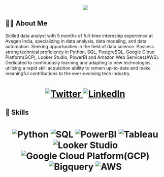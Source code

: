 <!-- Typing SVG by DenverCoder1 - https://github.com/DenverCoder1/readme-typing-svg -->
<p align="center">
<!--   <a href="https://github.com/DenverCoder1/readme-typing-svg"> -->
    <img src="https://readme-typing-svg.herokuapp.com?color=0693ef&width=400&height=50&lines=Welcome+to+Sanket+Kulkarni's+profile;Nice+To+Meet+You+...&center=true"></a>

</p>

## 👨‍💻 About Me

<!-- My name is **Sanket Kulkarni**, pursuing my Bachelor's degree 🎓 in Computer Engineering 💻 from PCCOE, Pune, Maharashtra. I am a **Data Science Enthusiast** & also passionate about **Machine Learning and Deep Learning**. I have completed **Google Data Analytics Specialization** through Coursera. -->
Skilled data analyst with 5 months of full-time internship experience at Avegen India, specializing in data analysis, data modeling, and data automation. Seeking opportunities in the field of data science. Possess strong technical proficiency in Python, SQL, PostgreSQL, Google Cloud Platform(GCP), Looker Studio, PowerBI and Amazon Web Services(AWS). Dedicated to continuously learning and adapting to new technologies, utilizing a rapid skill acquisition ability to remain up-to-date and make meaningful contributions to the ever-evolving tech industry.

<h1 align = "center">
  
<a href="https://twitter.com/SanketKul100" target="_blank"><img alt="Twitter" title="Twitter" src="https://img.shields.io/badge/-Twitter-1DA1F2?style=for-the-badge&logo=twitter&logoColor=white"/>
</a> <a href="https://www.linkedin.com/in/sanket-kulkarni-/" target="_blank"><img alt="LinkedIn" title="LinkedIn" src="https://img.shields.io/badge/LinkedIn-%230077B5.svg?&style=for-the-badge&logo=linkedin&logoColor=white"/>
</a>

</h1>

## 🔩 Skills  
<h1 align = "center">

![Python](https://img.shields.io/badge/-Python-blue?style=for-the-badge&logo=python&logoColor=white)
![SQL](https://img.shields.io/badge/-SQL-orange?style=for-the-badge&logo=SQL&logoColor=white)
![PowerBI](https://img.shields.io/badge/-tableau-blue?style=for-the-badge&logo=tableau&logoColor=white)
![Tableau](https://img.shields.io/badge/-tableau-orange?style=for-the-badge&logo=tableau&logoColor=white)
![Looker Studio](https://img.shields.io/badge/-tableau-blue?style=for-the-badge&logo=tableau&logoColor=white)
![Google Cloud Platform(GCP)](https://img.shields.io/badge/-Analytics-orange?style=for-the-badge&logo=analytics&logoColor=white)
![Bigquery](https://img.shields.io/badge/-ML-blue?style=for-the-badge&logo=ML&logoColor=white)
![AWS](https://img.shields.io/badge/-AWS-orange?style=for-the-badge&logo=AWS&logoColor=white)
</h1>
<!--
**Sanketkulkarni99603/Sanketkulkarni99603** is a ✨ _special_ ✨ repository because its `README.md` (this file) appears on your GitHub profile.

Here are some ideas to get you started:

- 🔭 I’m currently working on ...
- 🌱 I’m currently learning ...
- 👯 I’m looking to collaborate on ...
- 🤔 I’m looking for help with ...
- 💬 Ask me about ...
- 📫 How to reach me: ...
- 😄 Pronouns: ...
- ⚡ Fun fact: ...
-->
